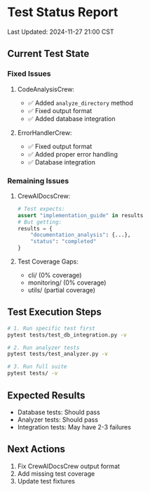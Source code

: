 # Test Status Report
Last Updated: 2024-11-27 21:00 CST

## Current Test State

### Fixed Issues
1. CodeAnalysisCrew:
   - ✅ Added `analyze_directory` method
   - ✅ Fixed output format
   - ✅ Added database integration

2. ErrorHandlerCrew:
   - ✅ Fixed output format
   - ✅ Added proper error handling
   - ✅ Database integration

### Remaining Issues
1. CrewAIDocsCrew:
   ```python
   # Test expects:
   assert "implementation_guide" in results
   # But getting:
   results = {
       "documentation_analysis": {...},
       "status": "completed"
   }
   ```

2. Test Coverage Gaps:
   - cli/ (0% coverage)
   - monitoring/ (0% coverage)
   - utils/ (partial coverage)

## Test Execution Steps
```bash
# 1. Run specific test first
pytest tests/test_db_integration.py -v

# 2. Run analyzer tests
pytest tests/test_analyzer.py -v

# 3. Run full suite
pytest tests/ -v
```

## Expected Results
- Database tests: Should pass
- Analyzer tests: Should pass
- Integration tests: May have 2-3 failures

## Next Actions
1. Fix CrewAIDocsCrew output format
2. Add missing test coverage
3. Update test fixtures